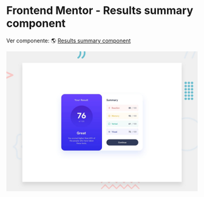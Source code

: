 # Frontend Mentor - Results summary component

Ver componente: 🌎 [Results summary component](https://result-summary-component.onrender.com)

![Design preview for the Results summary component coding challenge](./design/desktop-preview.jpg)
